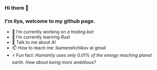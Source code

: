 ### Hi there 👋

### I'm Ilya, welcome to my github page.

- 🔭 I’m currently working on *a trading bot*
- 🌱 I’m currently learning *Rust*
- 💬 Talk to me about *AI*
- 📫 How to reach me: ikamenshchikov at gmail
- ⚡ Fun fact: *Humanity uses only 0.01% of the energy reaching planet earth. How about being more ambitious?*



<!--
**ikamensh/ikamensh** is a ✨ _special_ ✨ repository because its `README.md` (this file) appears on your GitHub profile.

Here are some ideas to get you started:

- 🔭 I’m currently working on ...
- 🌱 I’m currently learning ...
- 👯 I’m looking to collaborate on ...
- 🤔 I’m looking for help with ...
- 💬 Ask me about ...
- 📫 How to reach me: ...
- 😄 Pronouns: ...
- ⚡ Fun fact: ...
-->
